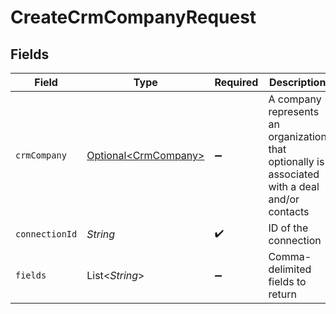 # CreateCrmCompanyRequest


## Fields

| Field                                                                                          | Type                                                                                           | Required                                                                                       | Description                                                                                    |
| ---------------------------------------------------------------------------------------------- | ---------------------------------------------------------------------------------------------- | ---------------------------------------------------------------------------------------------- | ---------------------------------------------------------------------------------------------- |
| `crmCompany`                                                                                   | [Optional\<CrmCompany>](../../models/shared/CrmCompany.md)                                     | :heavy_minus_sign:                                                                             | A company represents an organization that optionally is associated with a deal and/or contacts |
| `connectionId`                                                                                 | *String*                                                                                       | :heavy_check_mark:                                                                             | ID of the connection                                                                           |
| `fields`                                                                                       | List\<*String*>                                                                                | :heavy_minus_sign:                                                                             | Comma-delimited fields to return                                                               |